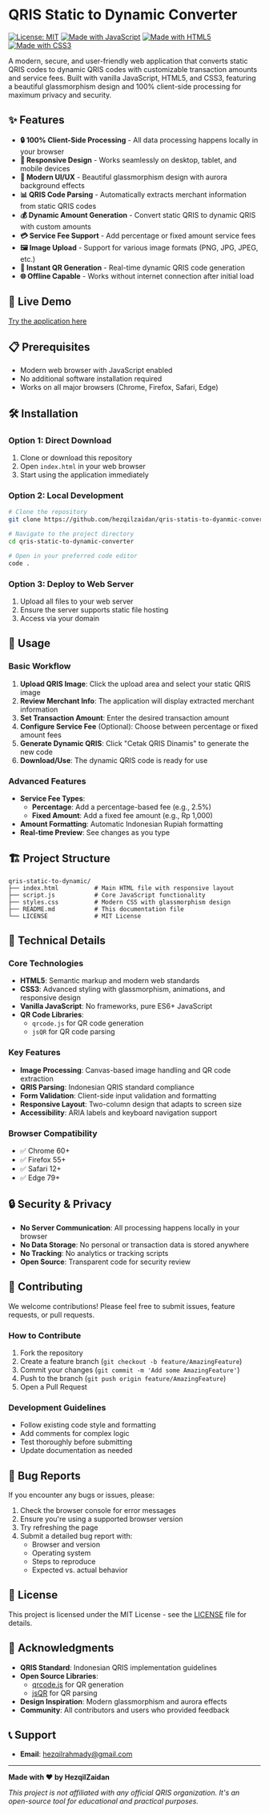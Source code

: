 # QRIS Static to Dynamic Converter

[![License: MIT](https://img.shields.io/badge/License-MIT-yellow.svg)](https://opensource.org/licenses/MIT)
[![Made with JavaScript](https://img.shields.io/badge/Made%20with-JavaScript-yellow.svg)](https://www.javascript.com/)
[![Made with HTML5](https://img.shields.io/badge/Made%20with-HTML5-orange.svg)](https://developer.mozilla.org/en-US/docs/Web/HTML)
[![Made with CSS3](https://img.shields.io/badge/Made%20with-CSS3-blue.svg)](https://developer.mozilla.org/en-US/docs/Web/CSS)

A modern, secure, and user-friendly web application that converts static QRIS codes to dynamic QRIS codes with customizable transaction amounts and service fees. Built with vanilla JavaScript, HTML5, and CSS3, featuring a beautiful glassmorphism design and 100% client-side processing for maximum privacy and security.

## ✨ Features

- **🔒 100% Client-Side Processing** - All data processing happens locally in your browser
- **📱 Responsive Design** - Works seamlessly on desktop, tablet, and mobile devices
- **🎨 Modern UI/UX** - Beautiful glassmorphism design with aurora background effects
- **📊 QRIS Code Parsing** - Automatically extracts merchant information from static QRIS codes
- **💰 Dynamic Amount Generation** - Convert static QRIS to dynamic QRIS with custom amounts
- **💳 Service Fee Support** - Add percentage or fixed amount service fees
- **🖼️ Image Upload** - Support for various image formats (PNG, JPG, JPEG, etc.)
- **📱 Instant QR Generation** - Real-time dynamic QRIS code generation
- **🌐 Offline Capable** - Works without internet connection after initial load

## 🚀 Live Demo

[Try the application here]([(https://qris-statis-to-dyanmic-converter.vercel.app/)])

## 📋 Prerequisites

- Modern web browser with JavaScript enabled
- No additional software installation required
- Works on all major browsers (Chrome, Firefox, Safari, Edge)

## 🛠️ Installation

### Option 1: Direct Download
1. Clone or download this repository
2. Open `index.html` in your web browser
3. Start using the application immediately

### Option 2: Local Development
```bash
# Clone the repository
git clone https://github.com/hezqilzaidan/qris-statis-to-dyanmic-converter.git

# Navigate to the project directory
cd qris-static-to-dynamic-converter

# Open in your preferred code editor
code .
```

### Option 3: Deploy to Web Server
1. Upload all files to your web server
2. Ensure the server supports static file hosting
3. Access via your domain

## 📖 Usage

### Basic Workflow
1. **Upload QRIS Image**: Click the upload area and select your static QRIS image
2. **Review Merchant Info**: The application will display extracted merchant information
3. **Set Transaction Amount**: Enter the desired transaction amount
4. **Configure Service Fee** (Optional): Choose between percentage or fixed amount fees
5. **Generate Dynamic QRIS**: Click "Cetak QRIS Dinamis" to generate the new code
6. **Download/Use**: The dynamic QRIS code is ready for use

### Advanced Features
- **Service Fee Types**:
  - **Percentage**: Add a percentage-based fee (e.g., 2.5%)
  - **Fixed Amount**: Add a fixed fee amount (e.g., Rp 1,000)
- **Amount Formatting**: Automatic Indonesian Rupiah formatting
- **Real-time Preview**: See changes as you type

## 🏗️ Project Structure

```
qris-static-to-dynamic/
├── index.html          # Main HTML file with responsive layout
├── script.js           # Core JavaScript functionality
├── styles.css          # Modern CSS with glassmorphism design
├── README.md           # This documentation file
└── LICENSE             # MIT License
```

## 🔧 Technical Details

### Core Technologies
- **HTML5**: Semantic markup and modern web standards
- **CSS3**: Advanced styling with glassmorphism, animations, and responsive design
- **Vanilla JavaScript**: No frameworks, pure ES6+ JavaScript
- **QR Code Libraries**: 
  - `qrcode.js` for QR code generation
  - `jsQR` for QR code parsing

### Key Features
- **Image Processing**: Canvas-based image handling and QR code extraction
- **QRIS Parsing**: Indonesian QRIS standard compliance
- **Form Validation**: Client-side input validation and formatting
- **Responsive Layout**: Two-column design that adapts to screen size
- **Accessibility**: ARIA labels and keyboard navigation support

### Browser Compatibility
- ✅ Chrome 60+
- ✅ Firefox 55+
- ✅ Safari 12+
- ✅ Edge 79+

## 🔒 Security & Privacy

- **No Server Communication**: All processing happens locally in your browser
- **No Data Storage**: No personal or transaction data is stored anywhere
- **No Tracking**: No analytics or tracking scripts
- **Open Source**: Transparent code for security review

## 🤝 Contributing

We welcome contributions! Please feel free to submit issues, feature requests, or pull requests.

### How to Contribute
1. Fork the repository
2. Create a feature branch (`git checkout -b feature/AmazingFeature`)
3. Commit your changes (`git commit -m 'Add some AmazingFeature'`)
4. Push to the branch (`git push origin feature/AmazingFeature`)
5. Open a Pull Request

### Development Guidelines
- Follow existing code style and formatting
- Add comments for complex logic
- Test thoroughly before submitting
- Update documentation as needed

## 🐛 Bug Reports

If you encounter any bugs or issues, please:
1. Check the browser console for error messages
2. Ensure you're using a supported browser version
3. Try refreshing the page
4. Submit a detailed bug report with:
   - Browser and version
   - Operating system
   - Steps to reproduce
   - Expected vs. actual behavior

## 📝 License

This project is licensed under the MIT License - see the [LICENSE](LICENSE) file for details.

## 🙏 Acknowledgments

- **QRIS Standard**: Indonesian QRIS implementation guidelines
- **Open Source Libraries**: 
  - [qrcode.js](https://github.com/davidshimjs/qrcodejs) for QR generation
  - [jsQR](https://github.com/cozmo/jsQR) for QR parsing
- **Design Inspiration**: Modern glassmorphism and aurora effects
- **Community**: All contributors and users who provided feedback

## 📞 Support

- **Email**: hezqilrahmady@gmail.com 

---

**Made with ❤️ by HezqilZaidan**

*This project is not affiliated with any official QRIS organization. It's an open-source tool for educational and practical purposes.*
